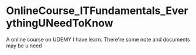 # OnlineCourse_ITFundamentals_EverythingUNeedToKnow
A online course on UDEMY I have learn. There're some note and documents may be u need
